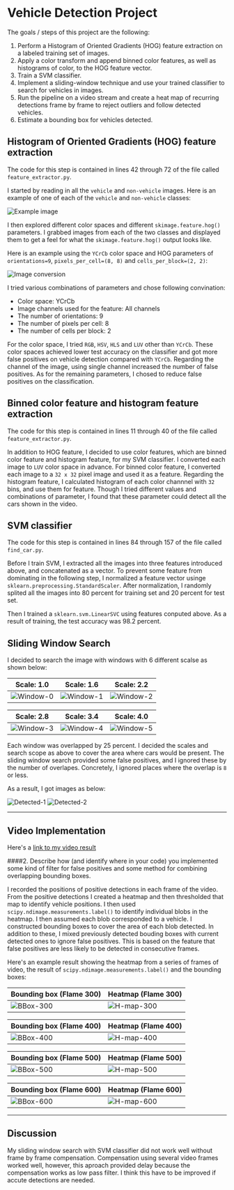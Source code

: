 # Vehicle Detection Project

The goals / steps of this project are the following:

1. Perform a Histogram of Oriented Gradients (HOG) feature extraction on a labeled training set of images.
1. Apply a color transform and append binned color features, as well as histograms of color, to the HOG feature vector.
1. Train a SVM classifier.
1. Implement a sliding-window technique and use your trained classifier to search for vehicles in images.
1. Run the pipeline on a video stream and create a heat map of recurring detections frame by frame to reject outliers and follow detected vehicles.
1. Estimate a bounding box for vehicles detected.

[//]: # (Image References)
[example]: ./output_images/example_image.png
[converted]: ./output_images/converted_image.png
[window0]: ./output_images/window_0.png
[window1]: ./output_images/window_1.png
[window2]: ./output_images/window_2.png
[window3]: ./output_images/window_3.png
[window4]: ./output_images/window_4.png
[window5]: ./output_images/window_5.png
[detected1]: ./output_images/test1_detected.jpg
[detected2]: ./output_images/test6_detected.jpg
[frame300]: ./output_images/flame_300.png
[frame400]: ./output_images/flame_400.png
[frame500]: ./output_images/flame_500.png
[frame600]: ./output_images/flame_600.png
[heat300]: ./output_images/flame_300_heat.png
[heat400]: ./output_images/flame_400_heat.png
[heat500]: ./output_images/flame_500_heat.png
[heat600]: ./output_images/flame_600_heat.png


## Histogram of Oriented Gradients (HOG) feature extraction

The code for this step is contained in lines 42 through 72 of the file called `feature_extractor.py`.

I started by reading in all the `vehicle` and `non-vehicle` images.  Here is an example of one of each of the `vehicle` and `non-vehicle` classes:

![Example image][example]

I then explored different color spaces and different `skimage.feature.hog()` parameters.  I grabbed images from each of the two classes and displayed them to get a feel for what the `skimage.feature.hog()` output looks like.

Here is an example using the `YCrCb` color space and HOG parameters of `orientations=9`, `pixels_per_cell=(8, 8)` and `cells_per_block=(2, 2)`:

![Image conversion][converted]

I tried various combinations of parameters and chose following convination:

- Color space: YCrCb
- Image channels used for the feature: All channels
- The number of orientations: 9
- The number of pixels per cell: 8
- The number of cells per block: 2

For the color space, I tried `RGB`, `HSV`, `HLS` and `LUV` other than `YCrCb`.  These color spaces achieved lower test accuracy on the classifier and got more false positives on vehicle detection compared with `YCrCb`.  Regarding the channel of the image, using single channel increased the number of false positives.  As for the remaining parameters, I chosed to reduce false positives on the classification.

## Binned color feature and histogram feature extraction

The code for this step is contained in lines 11 through 40 of the file called `feature_extractor.py`.

In addition to HOG feature, I decided to use color features, which are binned color feature and histogram feature, for my SVM classifier.  I converted each image to `LUV` color space in advance. For binned color feature, I converted each image to a `32 x 32` pixel image and used it as a feature.  Regarding the histogram feature, I calculated histogram of each color channnel with `32` bins, and use them for feature.  Though I tried different values and combinations of parameter, I found that these parameter could detect all the cars shown in the video.

## SVM classifier

The code for this step is contained in lines 84 through 157 of the file called `find_car.py`.

Before I train SVM, I extracted all the images into three features introduced above, and concatenated as a vector.  To prevent some feature from dominating in the following step, I normalized a feature vector usinge `sklearn.preprocessing.StandardScaler`.  After normalization, I randomly splited all the images into 80 percent for training set and 20 percent for test set.

Then I trained a `sklearn.svm.LinearSVC` using features conputed above.  As a result of training, the test accuracy was 98.2 percent.

## Sliding Window Search

I decided to search the image with windows with 6 different scalse as shown below:

| Scale: 1.0           | Scale: 1.6           | Scale: 2.2           |
|----------------------|----------------------|----------------------|
| ![Window-0][window0] | ![Window-1][window1] | ![Window-2][window2] |

| Scale: 2.8           | Scale: 3.4           | Scale: 4.0           |
|----------------------|----------------------|----------------------|
| ![Window-3][window3] | ![Window-4][window4] | ![Window-5][window5] |

Each window was overlapped by 25 percent.  I decided the scales and search scope as above to cover the area where cars would be present.  The sliding window search provided some false positives, and I ignored these by the number of overlapes.  Concretely, I ignored places where the overlap is `8` or less.

As a result, I got images as below:

![Detected-1][detected1]
![Detected-2][detected2]

---

## Video Implementation

Here's a [link to my video result](./project_video.mp4)


####2. Describe how (and identify where in your code) you implemented some kind of filter for false positives and some method for combining overlapping bounding boxes.

I recorded the positions of positive detections in each frame of the video.  From the positive detections I created a heatmap and then thresholded that map to identify vehicle positions.  I then used `scipy.ndimage.measurements.label()` to identify individual blobs in the heatmap.  I then assumed each blob corresponded to a vehicle.  I constructed bounding boxes to cover the area of each blob detected.  In addition to these, I mixed previously detected bouding boxes with current detected ones to ignore false positives.  This is based on the feature that false positives are less likely to be detected in consecutive frames.

Here's an example result showing the heatmap from a series of frames of video, the result of `scipy.ndimage.measurements.label()` and the bounding boxes:

| Bounding box (Flame 300) | Heatmap (Flame 300)   |
|--------------------------|-----------------------|
| ![BBox-300][frame300]    | ![H-map-300][heat300] |

| Bounding box (Flame 400) | Heatmap (Flame 400)   |
|--------------------------|-----------------------|
| ![BBox-400][frame400]    | ![H-map-400][heat400] |

| Bounding box (Flame 500) | Heatmap (Flame 500)   |
|--------------------------|-----------------------|
| ![BBox-500][frame500]    | ![H-map-500][heat500] |

| Bounding box (Flame 600) | Heatmap (Flame 600)   |
|--------------------------|-----------------------|
| ![BBox-600][frame600]    | ![H-map-600][heat600] |

---

## Discussion

My sliding window search with SVM classifier did not work well without frame by frame compensation.  Compensation using several video frames worked well, however, this aproach provided delay because the compensation works as low pass filter.  I think this have to be improved if accute detections are needed.
